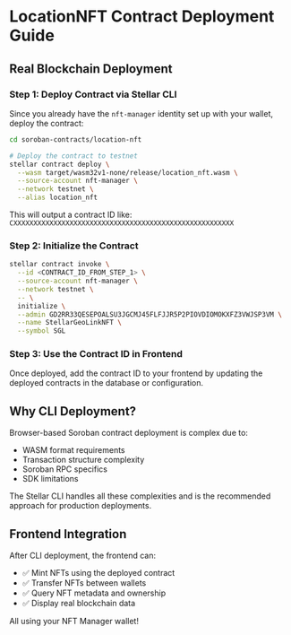 # LocationNFT Contract Deployment Guide

## Real Blockchain Deployment

### Step 1: Deploy Contract via Stellar CLI

Since you already have the `nft-manager` identity set up with your wallet, deploy the contract:

```bash
cd soroban-contracts/location-nft

# Deploy the contract to testnet
stellar contract deploy \
  --wasm target/wasm32v1-none/release/location_nft.wasm \
  --source-account nft-manager \
  --network testnet \
  --alias location_nft
```

This will output a contract ID like: `CXXXXXXXXXXXXXXXXXXXXXXXXXXXXXXXXXXXXXXXXXXXXXXXXXXXXXXX`

### Step 2: Initialize the Contract

```bash
stellar contract invoke \
  --id <CONTRACT_ID_FROM_STEP_1> \
  --source-account nft-manager \
  --network testnet \
  -- \
  initialize \
  --admin GD2RR33QESEPOALSU3JGCMJ45FLFJJR5P2PIOVDIOMOKXFZ3VWJSP3VM \
  --name StellarGeoLinkNFT \
  --symbol SGL
```

### Step 3: Use the Contract ID in Frontend

Once deployed, add the contract ID to your frontend by updating the deployed contracts in the database or configuration.

## Why CLI Deployment?

Browser-based Soroban contract deployment is complex due to:
- WASM format requirements
- Transaction structure complexity
- Soroban RPC specifics
- SDK limitations

The Stellar CLI handles all these complexities and is the recommended approach for production deployments.

## Frontend Integration

After CLI deployment, the frontend can:
- ✅ Mint NFTs using the deployed contract
- ✅ Transfer NFTs between wallets
- ✅ Query NFT metadata and ownership
- ✅ Display real blockchain data

All using your NFT Manager wallet!

